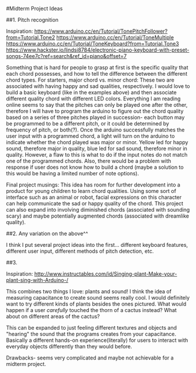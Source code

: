 #Midterm Project Ideas

##1. Pitch recognition

Inspiration: https://www.arduino.cc/en/Tutorial/TonePitchFollower?from=Tutorial.Tone2
             https://www.arduino.cc/en/Tutorial/ToneMultiple
             https://www.arduino.cc/en/Tutorial/ToneKeyboard?from=Tutorial.Tone3
             https://www.hackster.io/lindsi8784/electronic-piano-keyboard-with-preset-songs-74ee7c?ref=search&ref_id=piano&offset=7

Something that is hard for people to grasp at first is the specific quality that each chord possesses, and how to tell the difference between the different chord types. For starters, major chord vs. minor chord: These two are associated with having happy and sad qualities, respectively. I would love to build a basic keyboard (like in the examples above) and then associate different quality chord with different LED colors. Everything I am reading online seems to say that the pitches can only be played one after the other, therefore I will have to program the arduino to figure out the chord quality based on a series of three pitches played in succession- each button may be programmed to be a different pitch, or it could be determined by frequency of pitch, or both(?). Once the arduino successfully matches the user input with a programmed chord, a light will turn on the arduino to indicate whether the chord played was major or minor. Yellow led for happy sound, therefore major in quality, blue led for sad sound, therefore minor in quality. However, a flaw to this is what to do if the input notes do not match one of the programmed chords. Also, there would be a problem with response if user does not know how to build a chord (maybe a solution to this would be having a limited number of note options).

Final project musings: This idea has room for further development into a product for young children to learn chord qualities. Using some sort of interface such as an animal or robot, facial expressions on this character can help communicate the sad or happy quality of the chord. This project can also expand into involving diminished chords (associated with sounding scary) and maybe potentially augmented chords (associated with dreamlike quality).

##2. Any variation on the above^^

I think I put several project ideas into the first... different keyboard features, different user input, different methods of pitch detection, etc.

##3.

Inspiration: http://www.instructables.com/id/Singing-plant-Make-your-plant-sing-with-Arduino-/

This combines two things I love: plants and sound! I think the idea of measuring capacitance to create sound seems really cool. I would definitely want to try different kinds of plants besides the ones pictured. What would happen if a user *carefully* touched the thorn of a cactus instead? What about on different areas of the cactus?

This can be expanded to just feeling different textures and objects and "hearing" the sound that the programs creates from your capacitance. Basically a different hands-on experience(literally) for users to interact with everyday objects differently than they would before.

Drawbacks- seems very complicated and maybe not achievable for a midterm project.
